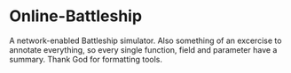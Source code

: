 # Online-Battleship
A network-enabled Battleship simulator. Also something of an excercise to annotate everything, so every single function, field and parameter have a summary.
Thank God for formatting tools.